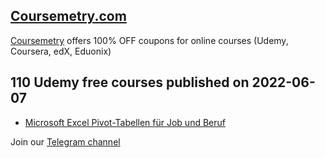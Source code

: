 ## [**Coursemetry.com**](https://coursemetry.com/)

[Coursemetry](https://coursemetry.com/) offers 100% OFF coupons for online courses (Udemy, Coursera, edX, Eduonix)

## **110 Udemy free courses published on 2022-06-07**

* [Microsoft Excel Pivot-Tabellen für Job und Beruf](https://coursemetry.com/microsoft-excel-pivot-tabellen-fur-job-und-beruf/)


Join our [Telegram channel](https://t.me/coursemetry)